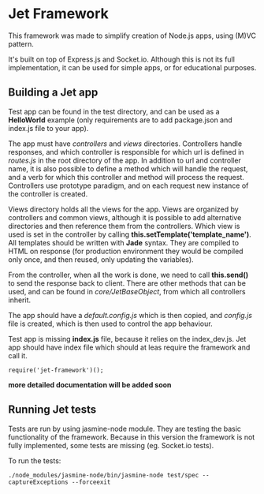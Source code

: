 # Jet Framework

This framework was made to simplify creation of Node.js apps, using (M)VC pattern.

It's built on top of Express.js and Socket.io. Although this is not its full implementation,
it can be used for simple apps, or for educational purposes.

## Building a Jet app

Test app can be found in the test directory, and can be used as a **HelloWorld** example (only requirements are to add
package.json and index.js file to your app).

The app must have *controllers* and *views* directories. Controllers handle responses, and which controller is responsible
for which url is defined in *routes.js* in the root directory of the app. In addition to url and controller name, it is 
also possible to define a method which will handle the request, and a verb for which this controller and method will 
process the request. Controllers use prototype paradigm, and on each request new instance of the controller is created.

Views directory holds all the views for the app. Views are organized by controllers and common views, although it is 
possible to add alternative directories and then reference them from the controllers. Which view is used is set in the
controller by calling **this.setTemplate('template_name')**. All templates should be written with **Jade** syntax.
They are compiled to HTML on response (for production environment they would be compiled only once, and then reused,
only updating the variables).

From the controller, when all the work is done, we need to call **this.send()** to send the response back to client.
There are other methods that can be used, and can be found in *core/JetBaseObject*, from which all controllers inherit.

The app should have a *default.config.js* which is then copied, and *config.js* file is created, which is then used to
control the app behaviour.

Test app is missing **index.js** file, because it relies on the index_dev.js. Jet app should have index file which
should at leas require the framework and call it.

```
require('jet-framework')();
```

**more detailed documentation will be added soon**

## Running Jet tests

Tests are run by using jasmine-node module. They are testing the basic functionality of the framework.
Because in this version the framework is not fully implemented, some tests are missing (eg. Socket.io tests).

To run the tests:

```
./node_modules/jasmine-node/bin/jasmine-node test/spec --captureExceptions --forceexit
```
